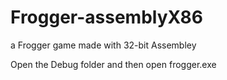 # Frogger-assemblyX86
a Frogger game made with 32-bit Assembley

Open the Debug folder and then open frogger.exe
